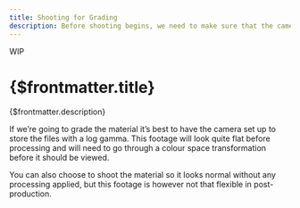 ```yaml
---
title: Shooting for Grading
description: Before shooting begins, we need to make sure that the camera is set up for our intended workflow.
---
```


<span class="wip">WIP</span>

# {$frontmatter.title}

{$frontmatter.description}

If we’re going to grade the material it’s best to have the camera set up to store the files with a log gamma. This footage will look quite flat before processing and will need to go through a colour space transformation before it should be viewed.

You can also choose to shoot the material so it looks normal without any processing applied, but this footage is however not that flexible in post-production.
